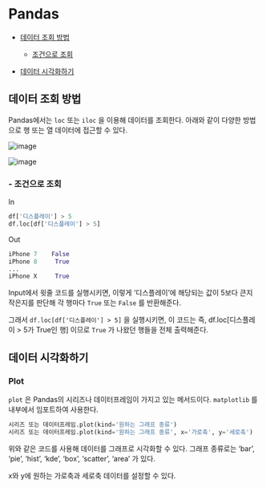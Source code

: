 # Pandas

- [데이터 조회 방법](#데이터-조회-방법)
  - [조건으로 조회](#--조건으로-조회)

- [데이터 시각화하기](#데이터-시각화하기)


## 데이터 조회 방법

Pandas에서는 `loc` 또는 `iloc` 을 이용해 데이터를 조회한다. 아래와 같이 다양한 방법으로 행 또는 열 데이터에 접근할 수 있다.

![image](https://user-images.githubusercontent.com/75435113/157443952-127bc988-ce7b-43a8-a3de-1acd360a162d.png)

![image](https://user-images.githubusercontent.com/75435113/157444075-8f63be82-4ea1-4eb0-b60c-3f4703cdf5c9.png)

### - 조건으로 조회

In

```python
df['디스플레이'] > 5
df.loc[df['디스플레이'] > 5]
```

Out

```python
iPhone 7    False
iPhone 8     True
...
iPhone X     True
```

Input에서 윗줄 코드를 실행시키면, 이렇게 ‘디스플레이’에 해당되는 값이 5보다 큰지 작은지를 판단해 각 행마다 `True` 또는 `False` 를 반환해준다. 

그래서 `df.loc[df['디스플레이'] > 5]` 을 실행시키면, 이 코드는 즉, df.loc[디스플레이 > 5가 True인 행] 이므로 `True` 가 나왔던 행들을 전체 출력해준다. 

## 데이터 시각화하기

### Plot

`plot` 은 Pandas의 시리즈나 데이터프레임이 가지고 있는 메서드이다. `matplotlib` 를 내부에서 임포트하여 사용한다.

```python
시리즈 또는 데이터프레임.plot(kind='원하는 그래프 종류')
시리즈 또는 데이터프레임.plot(kind='원하는 그래프 종류', x='가로축', y='세로축')
```

위와 같은 코드를 사용해 데이터를 그래프로 시각화할 수 있다. 그래프 종류로는 ‘bar’, ‘pie’, ‘hist’, ‘kde’, ‘box’, ‘scatter’, ‘area’ 가 있다.

x와 y에 원하는 가로축과 세로축 데이터를 설정할 수 있다.
